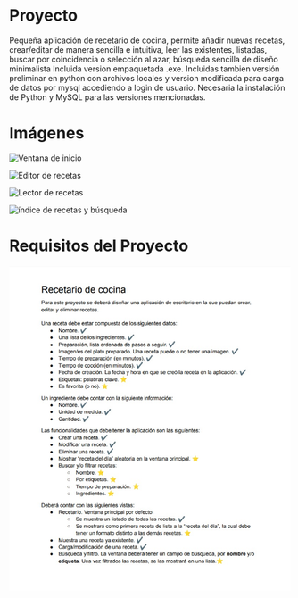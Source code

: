 # Proyecto

Pequeña aplicación de recetario de cocina, permite añadir nuevas recetas, crear/editar de manera sencilla e intuitiva, leer las existentes, listadas, buscar por coincidencia o selección al azar, búsqueda sencilla de diseño minimalista
Incluida version empaquetada .exe.
Incluidas tambien versión preliminar en python con archivos locales y version modificada para carga de datos por mysql accediendo a login de usuario.
Necesaria la instalación de Python y MySQL para las versiones mencionadas.



# Imágenes


![Ventana de inicio](https://i23.servimg.com/u/f23/11/92/85/94/captur11.png)

![Editor de recetas](https://i23.servimg.com/u/f23/11/92/85/94/captur10.png)

![Lector de recetas](https://i23.servimg.com/u/f23/11/92/85/94/captur12.png)

![índice de recetas y búsqueda ](https://i23.servimg.com/u/f23/11/92/85/94/captur13.png)



# Requisitos del Proyecto


![Requisitos](https://raw.githubusercontent.com/Acentor/Proyecto-Recetario/main/Recetario%201%20version%20con%20csv%20local/Requisitos.jpg?token=GHSAT0AAAAAACTEL37GBWPRYXF26DFUDOT2ZTH2VZA)
